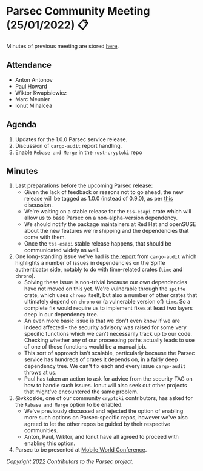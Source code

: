 # Parsec Community Meeting (25/01/2022) 📋

Minutes of previous meeting are stored
[here](https://github.com/parallaxsecond/community/tree/main/minutes).

## Attendance

- Anton Antonov
- Paul Howard
- Wiktor Kwapisiewicz
- Marc Meunier
- Ionut Mihalcea

## Agenda

1. Updates for the 1.0.0 Parsec service release.
2. Discussion of `cargo-audit` report handling.
3. Enable `Rebase and Merge` in the `rust-cryptoki` repo

## Minutes

1. Last preparations before the upcoming Parsec release:
   - Given the lack of feedback or reasons not to go ahead, the new release will be tagged as 1.0.0
      (instead of 0.9.0), as per [this](https://github.com/parallaxsecond/parsec/discussions/576)
      discussion.
   - We're waiting on a stable release for the `tss-esapi` crate which will allow us to base Parsec
      on a non-alpha-version dependency.
   - We should notify the package maintainers at Red Hat and openSUSE about the new features we're
      shipping and the dependencies that come with them.
   - Once the `tss-esapi` stable release happens, that should be communicated widely as well.
2. One long-standing issue we've had is [the
   report](https://github.com/parallaxsecond/parsec/issues/544) from `cargo-audit` which highlights
   a number of issues in dependencies on the Spiffe authenticator side, notably to do with
   time-related crates (`time` and `chrono`).
   - Solving these issue is non-trivial because our own dependencies have not moved on this yet.
      We're vulnerable through the `spiffe` crate, which uses `chrono` itself, but also a number of
      other crates that ultimately depend on `chrono` or (a vulnerable version of) `time`. So a
      complete fix would require us to implement fixes at least two layers deep in our dependency
      tree.
   - An even more basic issue is that we don't even know if we are indeed affected - the security
      advisory was raised for some very specific functions which we can't necessarily track up to
      our code. Checking whether any of our processing paths actually leads to use of one of those
      functions would be a manual job.
   - This sort of approach isn't scalable, particularly because the Parsec service has hundreds of
      crates it depends on, in a fairly deep dependency tree. We can't fix each and every issue
      `cargo-audit` throws at us.
   - Paul has taken an action to ask for advice from the security TAG on how to handle such issues.
      Ionut will also seek out other projects that might've encountered the same problem.
3. @vkkoskie, one of our community `cryptoki` contributors, has asked for the `Rebase and Merge`
   option to be enabled.
   - We've previously discussed and rejected the option of enabling more such options on
      Parsec-specific repos, however we've also agreed to let the other repos be guided by their
      respective communities.
   - Anton, Paul, Wiktor, and Ionut have all agreed to proceed with enabling this option.
4. Parsec to be presented at [Mobile World Conference](https://www.mwcbarcelona.com/).

*Copyright 2022 Contributors to the Parsec project.*
